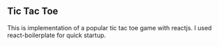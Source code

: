 ## Tic Tac Toe

This is implementation of a popular tic tac toe game with reactjs. I used react-boilerplate for quick startup.
